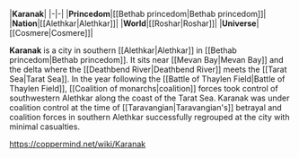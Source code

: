 |**Karanak**|
|-|-|
|**Princedom**|[[Bethab princedom\|Bethab princedom]]|
|**Nation**|[[Alethkar\|Alethkar]]|
|**World**|[[Roshar\|Roshar]]|
|**Universe**|[[Cosmere\|Cosmere]]|

**Karanak** is a city in southern [[Alethkar\|Alethkar]] in [[Bethab princedom\|Bethab princedom]]. It sits near [[Mevan Bay\|Mevan Bay]] and the delta where the [[Deathbend River\|Deathbend River]] meets the [[Tarat Sea\|Tarat Sea]].
In the year following the [[Battle of Thaylen Field\|Battle of Thaylen Field]], [[Coalition of monarchs\|coalition]] forces took control of southwestern Alethkar along the coast of the Tarat Sea. Karanak was under coalition control at the time of [[Taravangian\|Taravangian's]] betrayal and coalition forces in southern Alethkar successfully regrouped at the city with minimal casualties.



https://coppermind.net/wiki/Karanak